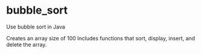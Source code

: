 # bubble_sort
Use bubble sort in Java

Creates an array size of 100
Includes functions that sort, display, insert, and delete the array. 
